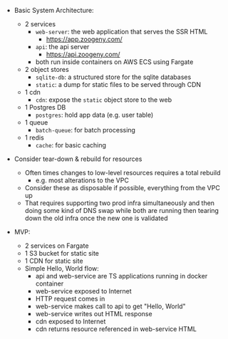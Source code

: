 - Basic System Architecture:

  - 2 services
    - `web-server`: the web application that serves the SSR HTML
      - https://app.zoogeny.com/
    - `api`: the api server
      - https://api.zoogeny.com/
    - both run inside containers on AWS ECS using Fargate
  - 2 object stores
    - `sqlite-db`: a structured store for the sqlite databases
    - `static`: a dump for static files to be served through CDN
  - 1 cdn
    - `cdn`: expose the `static` object store to the web
  - 1 Postgres DB
    - `postgres`: hold app data (e.g. user table)
  - 1 queue
    - `batch-queue`: for batch processing
  - 1 redis
    - `cache`: for basic caching

- Consider tear-down & rebuild for resources

  - Often times changes to low-level resources requires a total rebuild
    - e.g. most alterations to the VPC
  - Consider these as disposable if possible, everything from the VPC up
  - That requires supporting two prod infra simultaneously and
    then doing some kind of DNS swap while both are running
    then tearing down the old infra once the new one is validated

- MVP:
  - 2 services on Fargate
  - 1 S3 bucket for static site
  - 1 CDN for static site
  - Simple Hello, World flow:
    - api and web-service are TS applications running in docker container
    - web-service exposed to Internet
    - HTTP request comes in
    - web-service makes call to api to get "Hello, World"
    - web-service writes out HTML response
    - cdn exposed to Internet
    - cdn returns resource referenced in web-service HTML
